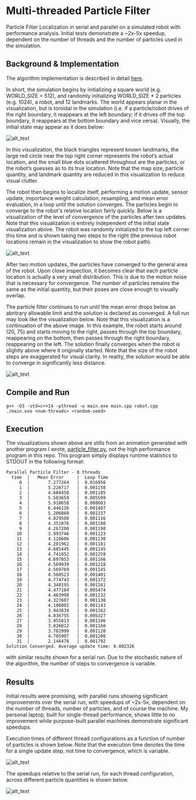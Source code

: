 # Multi-threaded Particle Filter
Particle Filter Localization in serial and parallel on a simulated robot with performance analysis. Initial tests demonstrate a ~2x-5x speedup, dependent on the number of threads and the number of particles used in the simulation.

[//]: # (Image References)
[initial]: ./images/initial_state.png "Initial State"
[during]: ./images/during.png "Partially Converged"
[convergence]: ./images/convergence.png "Converged"
[performance]: ./images/performance.png "Performance"
[speedup]: ./images/parallelization.png "Speedup"

## Background & Implementation
The algorithm implementation is described in detail [here](./multi-threaded-particle-filter.pdf). 

In short, the simulation begins by initializing a square world (e.g. WORLD_SIZE = 512), and randomly initializing WORLD_SIZE * 2 particles (e.g. 1024), a robot, and 12 landmarks. The world appears planar in the visualization, but is toroidal in the simulation (i.e. if a particle/robot drives of the right boundary, it reappears at the left boundary; if it drives off the top boundary, it reappears at the bottom boundary and vice versa). Visually, the initial state may appear as it does below:

![alt_text][initial]

In this visualization, the black triangles represent known landmarks, the large red circle near the top right corner represents the robot’s actual location, and the small blue dots scattered throughout are the particles, or the robot’s guesses as to its true location.
Note that the map size, particle quantity, and landmark quantity are reduced in this visualization to reduce visual clutter.

The robot then begins to localize itself, performing a motion update, sensor update, importance weight calculation, resampling, and mean error evaluation, in a loop until the solution converges. The particles begin to converge to the robot's relative location fairly quickly. Below is a visualization of the level of convergence of the particles after two updates. Note that this visualization is entirely independent of the initial state visualization above. The robot was randomly initialized to the top left corner this time and is shown taking two steps to the right (the previous robot locations remain in the visualization to show the robot path).

![alt_text][during]

After two motion updates, the particles have converged to the general area of the robot. Upon close inspection, it becomes clear that each particle location is actually a very small distribution. This is due to the motion noise that is necessary for convergence. The number of particles remains the same as the initial quantity, but their poses are close enough to visually overlap.

The particle filter continues to run until the mean error drops below an abritrary allowable limit and the solution is declared as converged. A full run may look like the visualization below. Note that this visualization is a continuation of the above image. In this example, the robot starts around (20, 75) and starts moving to the right, passes through the top boundary, reappearing on the bottom, then passes through the right boundary, reappearing on the left. The solution finally converges when the robot is slightly above where it originally started. Note that the size of the robot steps are exaggerated for visual clarity. In reality, the solution would be able to converge in significantly less distance.

![alt_text][convergence]


## Compile and Run
```
g++ -O3 -std=c++14 -pthread -o main.exe main.cpp robot.cpp
./main.exe <num-threads> <random-seed>
```

## Execution
The visualizations shown above are stills from an animation generated with another program I wrote, [particle_filter.py](https://github.com/jordancharest/AI-for-Robotics/blob/master/Particle-Filters), not the high performance program in this repo. This program simply displays runtime statistics to STDOUT in the following format:
```
Parallel Particle Filter - 8 threads
  time  |   Mean Error     |  Loop Time
     0  |       7.277264   |  0.016956
     1  |       5.226717   |  0.001158
     2  |       4.684458   |  0.001185
     3  |       5.583659   |  0.005599
     4  |       5.918658   |  0.008603
     5  |       6.446126   |  0.001407
     6  |       5.206860   |  0.001337
     7  |       4.829508   |  0.001116
     8  |       4.351076   |  0.001100
     9  |       4.267200   |  0.001198
    10  |       3.993746   |  0.001123
    11  |       4.128606   |  0.001130
    12  |       4.201962   |  0.001101
    13  |       4.685445   |  0.001145
    14  |       4.741052   |  0.001259
    15  |       4.697053   |  0.001166
    16  |       4.569939   |  0.001218
    17  |       4.569769   |  0.001145
    18  |       4.560523   |  0.001401
    19  |       4.774743   |  0.001172
    20  |       4.348195   |  0.001161
    21  |       4.477184   |  0.005474
    22  |       4.463998   |  0.001132
    23  |       4.327607   |  0.001130
    24  |       4.106002   |  0.001143
    25  |       3.943834   |  0.001162
    26  |       4.036755   |  0.005327
    27  |       3.955813   |  0.001106
    28  |       3.826012   |  0.001160
    29  |       3.782999   |  0.001120
    30  |       4.785907   |  0.001206
    31  |       2.146478   |  0.001792
Solution Converged. Average update time: 0.002326

```
with similar results shown for a serial run. Due to the stochastic nature of the algorithm, the number of steps to convergence is variable.

## Results
Initial results were promising, with parallel runs showing significant improvements over the serial run, with speedups of ~2x-5x, dependent on the number of threads, number of particles, and of course the machine. My personal laptop, built for single-thread performance, shows little to no improvement while purpose-built parallel machines demonstrate significant speedups.

Execution times of different thread configurations as a function of number of particles is shown below. Note that the execution time denotes the time for a single update step, not time to convergence, which is variable.

![alt_text][performance]


The speedups relative to the serial run, for each thread configuration, across different particle quantities is shown below.

![alt_text][speedup]
